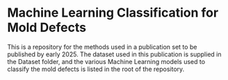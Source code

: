 # Machine Learning Classification for Mold Defects
This is a repository for the methods used in a publication set to be published by early 2025. The dataset used in this publication is supplied in the Dataset folder, and the various Machine Learning models used to classify the mold defects is listed in the root of the repository. 
